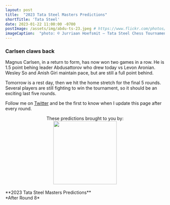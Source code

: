 ```yaml
---
layout: post
title:  "2023 Tata Steel Masters Predictions"
shortTitle: 'Tata Steel'
date: 2023-01-22 11:00:00 -0700
postImage: /assets/img/abdu-ts-23.jpeg # https://www.flickr.com/photos/fide/51782665101/in/photolist-2mTRGfH-2mF3T2E-2mFPiS8-2mGLprG-2mFPiSP-2mGHx2B-2mFraoE-2mH8cTG-2mGWPqT-2mbnW9r-2mbMGAE-2mFFqui-2mFTz2N-2mUmAc9-2mGhtwZ-2mbC9n9-2mFRHrs-2mFDYtd-2mGjizs-2mHa4JP-2mbihND-2mHccpR-2mGKNVX-2mGrZgb-2mbKy8k-2mGp2pN-2mGQHfx-2mbNKm2-2mGoSmJ-2mGoSoC-2mFRfug-2mFRfqP-2mFUBEj-2mFVCsk-2mFSnPS-2mFVCmy-2mGrg6K-2mFJEpo-2mHbFrj-2mHbFoi-2mH9npq-2mHcFF6-2mFDgYa-2mHcbab-2mK1g2L-2mGWPuF-2mH18QK-2mGZ8oD-2mGWPwE-2mGWPM4
imageCaption:  "photo: © Jurriaan Hoefsmit – Tata Steel Chess Tournament 2023"
---
```


<style>

    .field td {padding: 3px 3px; }
    .field th {padding: 3px 3px; }
    .narrow {width: 50%; margin: auto;}
    .post-header{
        margin-bottom: 10px;
    }
    .post-title{
        margin-bottom: 10px;
    }
    .pad{
        padding: 5px;
    }
.postImage {
  display: block;
  text-align: center;
  margin-left: auto;
  margin-right: auto;
  font-size: 12px;
  max-height: 300px;
  padding-top: 0px;
}

.postImage img {
  height: auto;
  max-height: 300px;
}

.caption {
  display: block;
  text-align: center;
  margin-left: auto;
  margin-right: auto;
  font-size: 12px;
}

.yt {
  display: block;
  margin: 0 auto;
}

.chessable-logo {
display: flex;
justify-content: center;
}
.sponsor {
  text-align: center;
}


</style>
<script src="https://cdn.plot.ly/plotly-latest.min.js"></script> 

### Carlsen claws back

Magnus Carlsen, in a return to form, has now won two games in a row. He is 1.5 point behing leader Abdusattorov who drew today vs Levon Aronian. Wesley So and Anish Giri maintain pace, but are still a full point behind.

Tomorrow is a rest day, then we hit the home stretch for the final 5 rounds. Several players are still fighting to win the tournament, so it should be an exciting last five rounds.

Follow me on [Twitter][twit] and be the first to know when I update this page after every round.

<div class = 'sponsor' style="width:400px; margin:0 auto;">
These predictions brought to you by:
  <div class = 'chessable-logo' >
    <a href = 'https://chessable.com?utm_source=pawnalyze&utm_medium=partner' >
    <img src='/assets/img/chessable.webp' width = '200' style= "margin:0 auto;">
    </a>
  </div>
</div>

<br>
**2023 Tata Steel Masters Predictions** <br>
*After Round 8*

<div>                            <div id="2078b820-47c6-486c-a4d0-2c7123593ce1" class="plotly-graph-div" style="height:100%; width:100%;"></div>            <script type="text/javascript">                                    window.PLOTLYENV=window.PLOTLYENV || {};                                    if (document.getElementById("2078b820-47c6-486c-a4d0-2c7123593ce1")) {                    Plotly.newPlot(                        "2078b820-47c6-486c-a4d0-2c7123593ce1",                        [{"alignmentgroup":"True","hovertemplate":"Win %{y}%","legendgroup":"Carlsen","marker":{"color":"#2E91E5","pattern":{"shape":""}},"name":"Carlsen","offsetgroup":"Carlsen","orientation":"v","showlegend":true,"textposition":"auto","x":["Pre","Round 1","Round 2","Round 3","Round 4","Round 5","Round 6","Round 7","Round 8"],"xaxis":"x","y":[40.2,33.0,45.5,43.2,28.5,7.2,4.8,5.3,16.8],"yaxis":"y","type":"bar"},{"alignmentgroup":"True","hovertemplate":"Win %{y}%","legendgroup":"Ding Liren","marker":{"color":"#E15F99","pattern":{"shape":""}},"name":"Ding Liren","offsetgroup":"Ding Liren","orientation":"v","showlegend":true,"textposition":"auto","x":["Pre","Round 1","Round 2","Round 3","Round 4","Round 5","Round 6","Round 7","Round 8"],"xaxis":"x","y":[21.8,35.1,25.3,25.2,12.1,9.3,6.8,2.5,2.7],"yaxis":"y","type":"bar"},{"alignmentgroup":"True","hovertemplate":"Win %{y}%","legendgroup":"Caruana","marker":{"color":"#1CA71C","pattern":{"shape":""}},"name":"Caruana","offsetgroup":"Caruana","orientation":"v","showlegend":true,"textposition":"auto","x":["Pre","Round 1","Round 2","Round 3","Round 4","Round 5","Round 6","Round 7","Round 8"],"xaxis":"x","y":[8.8,6.9,6.3,9.6,12.1,11.9,23.1,15.4,4.5],"yaxis":"y","type":"bar"},{"alignmentgroup":"True","hovertemplate":"Win %{y}%","legendgroup":"Giri","marker":{"color":"#FB0D0D","pattern":{"shape":""}},"name":"Giri","offsetgroup":"Giri","orientation":"v","showlegend":true,"textposition":"auto","x":["Pre","Round 1","Round 2","Round 3","Round 4","Round 5","Round 6","Round 7","Round 8"],"xaxis":"x","y":[7.6,7.4,10.9,10.9,30.2,30.1,24.0,18.0,14.4],"yaxis":"y","type":"bar"},{"alignmentgroup":"True","hovertemplate":"Win %{y}%","legendgroup":"So","marker":{"color":"#DA16FF","pattern":{"shape":""}},"name":"So","offsetgroup":"So","orientation":"v","showlegend":true,"textposition":"auto","x":["Pre","Round 1","Round 2","Round 3","Round 4","Round 5","Round 6","Round 7","Round 8"],"xaxis":"x","y":[6.8,5.3,3.3,3.4,3.6,3.9,7.6,12.5,14.1],"yaxis":"y","type":"bar"},{"alignmentgroup":"True","hovertemplate":"Win %{y}%","legendgroup":"Rapport","marker":{"color":"#222A2A","pattern":{"shape":""}},"name":"Rapport","offsetgroup":"Rapport","orientation":"v","showlegend":true,"textposition":"auto","x":["Pre","Round 1","Round 2","Round 3","Round 4","Round 5","Round 6","Round 7","Round 8"],"xaxis":"x","y":[3.7,0.9,0.7,0.5,0.5,0.4,0.3,0.0,0.0],"yaxis":"y","type":"bar"},{"alignmentgroup":"True","hovertemplate":"Win %{y}%","legendgroup":"Aronian","marker":{"color":"#B68100","pattern":{"shape":""}},"name":"Aronian","offsetgroup":"Aronian","orientation":"v","showlegend":true,"textposition":"auto","x":["Pre","Round 1","Round 2","Round 3","Round 4","Round 5","Round 6","Round 7","Round 8"],"xaxis":"x","y":[3.4,4.0,2.4,2.0,3.3,7.8,8.5,5.0,3.9],"yaxis":"y","type":"bar"},{"alignmentgroup":"True","hovertemplate":"Win %{y}%","legendgroup":"Gukesh D","marker":{"color":"#750D86","pattern":{"shape":""}},"name":"Gukesh D","offsetgroup":"Gukesh D","orientation":"v","showlegend":true,"textposition":"auto","x":["Pre","Round 1","Round 2","Round 3","Round 4","Round 5"],"xaxis":"x","y":[1.9,0.6,0.1,0.1,0.1,0.0],"yaxis":"y","type":"bar"},{"alignmentgroup":"True","hovertemplate":"Win %{y}%","legendgroup":"Maghsoodloo","marker":{"color":"#EB663B","pattern":{"shape":""}},"name":"Maghsoodloo","offsetgroup":"Maghsoodloo","orientation":"v","showlegend":true,"textposition":"auto","x":["Pre","Round 1","Round 2","Round 3","Round 4","Round 5","Round 6","Round 7","Round 8"],"xaxis":"x","y":[1.6,1.0,1.2,0.8,0.2,0.7,0.7,0.2,0.0],"yaxis":"y","type":"bar"},{"alignmentgroup":"True","hovertemplate":"Win %{y}%","legendgroup":"Abdusattorov","marker":{"color":"#511CFB","pattern":{"shape":""}},"name":"Abdusattorov","offsetgroup":"Abdusattorov","orientation":"v","showlegend":true,"textposition":"auto","x":["Pre","Round 1","Round 2","Round 3","Round 4","Round 5","Round 6","Round 7","Round 8"],"xaxis":"x","y":[1.5,3.4,2.6,3.0,6.9,26.7,22.2,38.9,43.2],"yaxis":"y","type":"bar"},{"alignmentgroup":"True","hovertemplate":"Win %{y}%","legendgroup":"Erigaisi Arjun","marker":{"color":"#00A08B","pattern":{"shape":""}},"name":"Erigaisi Arjun","offsetgroup":"Erigaisi Arjun","orientation":"v","showlegend":true,"textposition":"auto","x":["Pre","Round 1","Round 2","Round 3","Round 4","Round 5","Round 6","Round 7"],"xaxis":"x","y":[1.4,1.1,1.0,0.9,1.3,1.0,1.1,0.1],"yaxis":"y","type":"bar"},{"alignmentgroup":"True","hovertemplate":"Win %{y}%","legendgroup":"Keymer","marker":{"color":"#FB00D1","pattern":{"shape":""}},"name":"Keymer","offsetgroup":"Keymer","orientation":"v","showlegend":true,"textposition":"auto","x":["Pre","Round 1","Round 2","Round 3","Round 4","Round 5"],"xaxis":"x","y":[0.6,0.5,0.2,0.2,0.0,0.0],"yaxis":"y","type":"bar"},{"alignmentgroup":"True","hovertemplate":"Win %{y}%","legendgroup":"Van Foreest","marker":{"color":"#FC0080","pattern":{"shape":""}},"name":"Van Foreest","offsetgroup":"Van Foreest","orientation":"v","showlegend":true,"textposition":"auto","x":["Pre","Round 1","Round 2","Round 3","Round 4","Round 6"],"xaxis":"x","y":[0.4,0.4,0.3,0.1,0.1,0.0],"yaxis":"y","type":"bar"},{"alignmentgroup":"True","hovertemplate":"Win %{y}%","legendgroup":"Praggnanandhaa","marker":{"color":"#B2828D","pattern":{"shape":""}},"name":"Praggnanandhaa","offsetgroup":"Praggnanandhaa","orientation":"v","showlegend":true,"textposition":"auto","x":["Pre","Round 1","Round 2","Round 3","Round 4","Round 5","Round 6","Round 7","Round 8"],"xaxis":"x","y":[0.4,0.3,0.3,0.1,1.2,1.1,1.0,2.1,0.5],"yaxis":"y","type":"bar"}],                        {"barmode":"relative","hovermode":"x unified","legend":{"title":{"text":"Name"},"tracegroupgap":0,"traceorder":"reversed"},"margin":{"t":60},"template":{"data":{"barpolar":[{"marker":{"line":{"color":"white","width":0.5},"pattern":{"fillmode":"overlay","size":10,"solidity":0.2}},"type":"barpolar"}],"bar":[{"error_x":{"color":"rgb(36,36,36)"},"error_y":{"color":"rgb(36,36,36)"},"marker":{"line":{"color":"white","width":0.5},"pattern":{"fillmode":"overlay","size":10,"solidity":0.2}},"type":"bar"}],"carpet":[{"aaxis":{"endlinecolor":"rgb(36,36,36)","gridcolor":"white","linecolor":"white","minorgridcolor":"white","startlinecolor":"rgb(36,36,36)"},"baxis":{"endlinecolor":"rgb(36,36,36)","gridcolor":"white","linecolor":"white","minorgridcolor":"white","startlinecolor":"rgb(36,36,36)"},"type":"carpet"}],"choropleth":[{"colorbar":{"outlinewidth":1,"tickcolor":"rgb(36,36,36)","ticks":"outside"},"type":"choropleth"}],"contourcarpet":[{"colorbar":{"outlinewidth":1,"tickcolor":"rgb(36,36,36)","ticks":"outside"},"type":"contourcarpet"}],"contour":[{"colorbar":{"outlinewidth":1,"tickcolor":"rgb(36,36,36)","ticks":"outside"},"colorscale":[[0.0,"#440154"],[0.1111111111111111,"#482878"],[0.2222222222222222,"#3e4989"],[0.3333333333333333,"#31688e"],[0.4444444444444444,"#26828e"],[0.5555555555555556,"#1f9e89"],[0.6666666666666666,"#35b779"],[0.7777777777777778,"#6ece58"],[0.8888888888888888,"#b5de2b"],[1.0,"#fde725"]],"type":"contour"}],"heatmapgl":[{"colorbar":{"outlinewidth":1,"tickcolor":"rgb(36,36,36)","ticks":"outside"},"colorscale":[[0.0,"#440154"],[0.1111111111111111,"#482878"],[0.2222222222222222,"#3e4989"],[0.3333333333333333,"#31688e"],[0.4444444444444444,"#26828e"],[0.5555555555555556,"#1f9e89"],[0.6666666666666666,"#35b779"],[0.7777777777777778,"#6ece58"],[0.8888888888888888,"#b5de2b"],[1.0,"#fde725"]],"type":"heatmapgl"}],"heatmap":[{"colorbar":{"outlinewidth":1,"tickcolor":"rgb(36,36,36)","ticks":"outside"},"colorscale":[[0.0,"#440154"],[0.1111111111111111,"#482878"],[0.2222222222222222,"#3e4989"],[0.3333333333333333,"#31688e"],[0.4444444444444444,"#26828e"],[0.5555555555555556,"#1f9e89"],[0.6666666666666666,"#35b779"],[0.7777777777777778,"#6ece58"],[0.8888888888888888,"#b5de2b"],[1.0,"#fde725"]],"type":"heatmap"}],"histogram2dcontour":[{"colorbar":{"outlinewidth":1,"tickcolor":"rgb(36,36,36)","ticks":"outside"},"colorscale":[[0.0,"#440154"],[0.1111111111111111,"#482878"],[0.2222222222222222,"#3e4989"],[0.3333333333333333,"#31688e"],[0.4444444444444444,"#26828e"],[0.5555555555555556,"#1f9e89"],[0.6666666666666666,"#35b779"],[0.7777777777777778,"#6ece58"],[0.8888888888888888,"#b5de2b"],[1.0,"#fde725"]],"type":"histogram2dcontour"}],"histogram2d":[{"colorbar":{"outlinewidth":1,"tickcolor":"rgb(36,36,36)","ticks":"outside"},"colorscale":[[0.0,"#440154"],[0.1111111111111111,"#482878"],[0.2222222222222222,"#3e4989"],[0.3333333333333333,"#31688e"],[0.4444444444444444,"#26828e"],[0.5555555555555556,"#1f9e89"],[0.6666666666666666,"#35b779"],[0.7777777777777778,"#6ece58"],[0.8888888888888888,"#b5de2b"],[1.0,"#fde725"]],"type":"histogram2d"}],"histogram":[{"marker":{"line":{"color":"white","width":0.6}},"type":"histogram"}],"mesh3d":[{"colorbar":{"outlinewidth":1,"tickcolor":"rgb(36,36,36)","ticks":"outside"},"type":"mesh3d"}],"parcoords":[{"line":{"colorbar":{"outlinewidth":1,"tickcolor":"rgb(36,36,36)","ticks":"outside"}},"type":"parcoords"}],"pie":[{"automargin":true,"type":"pie"}],"scatter3d":[{"line":{"colorbar":{"outlinewidth":1,"tickcolor":"rgb(36,36,36)","ticks":"outside"}},"marker":{"colorbar":{"outlinewidth":1,"tickcolor":"rgb(36,36,36)","ticks":"outside"}},"type":"scatter3d"}],"scattercarpet":[{"marker":{"colorbar":{"outlinewidth":1,"tickcolor":"rgb(36,36,36)","ticks":"outside"}},"type":"scattercarpet"}],"scattergeo":[{"marker":{"colorbar":{"outlinewidth":1,"tickcolor":"rgb(36,36,36)","ticks":"outside"}},"type":"scattergeo"}],"scattergl":[{"marker":{"colorbar":{"outlinewidth":1,"tickcolor":"rgb(36,36,36)","ticks":"outside"}},"type":"scattergl"}],"scattermapbox":[{"marker":{"colorbar":{"outlinewidth":1,"tickcolor":"rgb(36,36,36)","ticks":"outside"}},"type":"scattermapbox"}],"scatterpolargl":[{"marker":{"colorbar":{"outlinewidth":1,"tickcolor":"rgb(36,36,36)","ticks":"outside"}},"type":"scatterpolargl"}],"scatterpolar":[{"marker":{"colorbar":{"outlinewidth":1,"tickcolor":"rgb(36,36,36)","ticks":"outside"}},"type":"scatterpolar"}],"scatter":[{"marker":{"colorbar":{"outlinewidth":1,"tickcolor":"rgb(36,36,36)","ticks":"outside"}},"type":"scatter"}],"scatterternary":[{"marker":{"colorbar":{"outlinewidth":1,"tickcolor":"rgb(36,36,36)","ticks":"outside"}},"type":"scatterternary"}],"surface":[{"colorbar":{"outlinewidth":1,"tickcolor":"rgb(36,36,36)","ticks":"outside"},"colorscale":[[0.0,"#440154"],[0.1111111111111111,"#482878"],[0.2222222222222222,"#3e4989"],[0.3333333333333333,"#31688e"],[0.4444444444444444,"#26828e"],[0.5555555555555556,"#1f9e89"],[0.6666666666666666,"#35b779"],[0.7777777777777778,"#6ece58"],[0.8888888888888888,"#b5de2b"],[1.0,"#fde725"]],"type":"surface"}],"table":[{"cells":{"fill":{"color":"rgb(237,237,237)"},"line":{"color":"white"}},"header":{"fill":{"color":"rgb(217,217,217)"},"line":{"color":"white"}},"type":"table"}]},"layout":{"annotationdefaults":{"arrowhead":0,"arrowwidth":1},"autotypenumbers":"strict","coloraxis":{"colorbar":{"outlinewidth":1,"tickcolor":"rgb(36,36,36)","ticks":"outside"}},"colorscale":{"diverging":[[0.0,"rgb(103,0,31)"],[0.1,"rgb(178,24,43)"],[0.2,"rgb(214,96,77)"],[0.3,"rgb(244,165,130)"],[0.4,"rgb(253,219,199)"],[0.5,"rgb(247,247,247)"],[0.6,"rgb(209,229,240)"],[0.7,"rgb(146,197,222)"],[0.8,"rgb(67,147,195)"],[0.9,"rgb(33,102,172)"],[1.0,"rgb(5,48,97)"]],"sequential":[[0.0,"#440154"],[0.1111111111111111,"#482878"],[0.2222222222222222,"#3e4989"],[0.3333333333333333,"#31688e"],[0.4444444444444444,"#26828e"],[0.5555555555555556,"#1f9e89"],[0.6666666666666666,"#35b779"],[0.7777777777777778,"#6ece58"],[0.8888888888888888,"#b5de2b"],[1.0,"#fde725"]],"sequentialminus":[[0.0,"#440154"],[0.1111111111111111,"#482878"],[0.2222222222222222,"#3e4989"],[0.3333333333333333,"#31688e"],[0.4444444444444444,"#26828e"],[0.5555555555555556,"#1f9e89"],[0.6666666666666666,"#35b779"],[0.7777777777777778,"#6ece58"],[0.8888888888888888,"#b5de2b"],[1.0,"#fde725"]]},"colorway":["#1F77B4","#FF7F0E","#2CA02C","#D62728","#9467BD","#8C564B","#E377C2","#7F7F7F","#BCBD22","#17BECF"],"font":{"color":"rgb(36,36,36)"},"geo":{"bgcolor":"white","lakecolor":"white","landcolor":"white","showlakes":true,"showland":true,"subunitcolor":"white"},"hoverlabel":{"align":"left"},"hovermode":"closest","mapbox":{"style":"light"},"paper_bgcolor":"white","plot_bgcolor":"white","polar":{"angularaxis":{"gridcolor":"rgb(232,232,232)","linecolor":"rgb(36,36,36)","showgrid":false,"showline":true,"ticks":"outside"},"bgcolor":"white","radialaxis":{"gridcolor":"rgb(232,232,232)","linecolor":"rgb(36,36,36)","showgrid":false,"showline":true,"ticks":"outside"}},"scene":{"xaxis":{"backgroundcolor":"white","gridcolor":"rgb(232,232,232)","gridwidth":2,"linecolor":"rgb(36,36,36)","showbackground":true,"showgrid":false,"showline":true,"ticks":"outside","zeroline":false,"zerolinecolor":"rgb(36,36,36)"},"yaxis":{"backgroundcolor":"white","gridcolor":"rgb(232,232,232)","gridwidth":2,"linecolor":"rgb(36,36,36)","showbackground":true,"showgrid":false,"showline":true,"ticks":"outside","zeroline":false,"zerolinecolor":"rgb(36,36,36)"},"zaxis":{"backgroundcolor":"white","gridcolor":"rgb(232,232,232)","gridwidth":2,"linecolor":"rgb(36,36,36)","showbackground":true,"showgrid":false,"showline":true,"ticks":"outside","zeroline":false,"zerolinecolor":"rgb(36,36,36)"}},"shapedefaults":{"fillcolor":"black","line":{"width":0},"opacity":0.3},"ternary":{"aaxis":{"gridcolor":"rgb(232,232,232)","linecolor":"rgb(36,36,36)","showgrid":false,"showline":true,"ticks":"outside"},"baxis":{"gridcolor":"rgb(232,232,232)","linecolor":"rgb(36,36,36)","showgrid":false,"showline":true,"ticks":"outside"},"bgcolor":"white","caxis":{"gridcolor":"rgb(232,232,232)","linecolor":"rgb(36,36,36)","showgrid":false,"showline":true,"ticks":"outside"}},"title":{"x":0.05},"xaxis":{"automargin":true,"gridcolor":"rgb(232,232,232)","linecolor":"rgb(36,36,36)","showgrid":false,"showline":true,"ticks":"outside","title":{"standoff":15},"zeroline":false,"zerolinecolor":"rgb(36,36,36)"},"yaxis":{"automargin":true,"gridcolor":"rgb(232,232,232)","linecolor":"rgb(36,36,36)","showgrid":false,"showline":true,"ticks":"outside","title":{"standoff":15},"zeroline":false,"zerolinecolor":"rgb(36,36,36)"}}},"title":{"text":"Probability of Winning by Round | Pawnalyze.com"},"xaxis":{"anchor":"y","domain":[0.0,1.0],"title":{"text":"Round"}},"yaxis":{"anchor":"x","domain":[0.0,1.0],"range":[0,100],"title":{"text":"Win %"}}},                        {"responsive": true}                    )                };                            </script>        </div>

| Name           |   Win % |
|:---------------|--------:|
| Abdusattorov   |    43.2 |
| Carlsen        |    16.8 |
| Giri           |    14.4 |
| So             |    14.1 |
| Caruana        |     4.5 |
| Aronian        |     3.9 |
| Ding Liren     |     2.6 |
| Praggnanandhaa |     0.5 |
| Maghsoodloo    |     0.0 |
| Rapport        |     0.0 |
{: .field .narrow}
<br>

*Note: an earlier version of this article pegged Carlsen's initial winning chances at 52.2%. I found a bug in my code that turned the torunament into a double round robin. A longer torunament would favor Carlsen, so his chances dropped to 40%.*


[wiki]: https://en.wikipedia.org/wiki/Candidates_Tournament_2022
[twit]: https://twitter.com/pawnalyze
[regs]: https://handbook.fide.com/files/handbook/Regulations_for_the_FIDE_Candidates_Tournament_2022.pdf
[bullet]: https://twitter.com/pawnalyze/status/1542350916409405441?s=20&t=qSrsX6mLumfQwBMFhet1mQ
[model]: https://pawnalyze.com/tournament/2022/02/27/Elo-Rating-Accuracy-Is-Machine-Learning-Better.html
[cand]: tournaments/2022-candidates-tournament/index.md
[record]: https://en.wikipedia.org/wiki/List_of_world_records_in_chess#:~:text=The%20highest%20known%20tournament%20performance,at%20the%202014%20Sinquefield%20Cup.
[2900]: https://pawnalyze.com/magnus-carlsen-2900-elo/

**Original commentary for the tournament:**

### Carlsen looks for 9th victory in Wijk aan Zee

World chess champion Magnus Carlsen is seeking his 9th title at the prestigious Wijk aan Zee tournament in the Netherlands. The Norwegian grandmaster has dominated the chess world in recent years, solidifying his status as one of the greatest players of all time.

Carlsen will face stiff competition from a mix of seasoned veterans and rising stars in the chess world. Among his challengers are former World Championship match foe Fabiano Caruana, Ding Liren (2023 World Championship Challenger), as well as top-ranked players such as Anish Giri, Wesley So, and Richard Rapport.

Despite the formidable lineup, Carlsen remains the favorite to win the tournament. The Norwegian grandmaster is currently ranked number one in the world and has a string of impressive victories under his belt, coming off becoming the triple-champ after securing the World Rapid AND Blitz titles in December.

However, the young guns in the tournament should not be underestimated. Players such as Gukesh D, Praggnanandhaa, Keymer, and Abdusattorov have nothing to lose and will be eager to make a bigger name for themselves by taking down the world champion.

Overall, the Tata Steel Chess Tournament promises to be an exciting event, with Magnus Carlsen seeking to defend his title against a strong field of challengers.